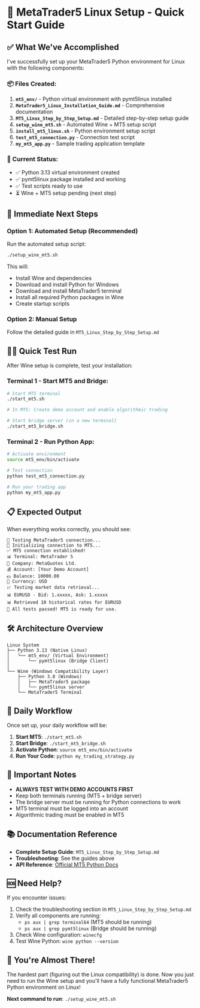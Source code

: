 # 🚀 MetaTrader5 Linux Setup - Quick Start Guide

## ✅ What We've Accomplished

I've successfully set up your MetaTrader5 Python environment for Linux with the following components:

### 📦 Files Created:
1. **`mt5_env/`** - Python virtual environment with pymt5linux installed
2. **`MetaTrader5_Linux_Installation_Guide.md`** - Comprehensive documentation
3. **`MT5_Linux_Step_by_Step_Setup.md`** - Detailed step-by-step setup guide
4. **`setup_wine_mt5.sh`** - Automated Wine + MT5 setup script
5. **`install_mt5_linux.sh`** - Python environment setup script
6. **`test_mt5_connection.py`** - Connection test script
7. **`my_mt5_app.py`** - Sample trading application template

### 🔧 Current Status:
- ✅ Python 3.13 virtual environment created
- ✅ pymt5linux package installed and working
- ✅ Test scripts ready to use
- ⏳ Wine + MT5 setup pending (next step)

## 🎯 Immediate Next Steps

### Option 1: Automated Setup (Recommended)
Run the automated setup script:
```bash
./setup_wine_mt5.sh
```
This will:
- Install Wine and dependencies
- Download and install Python for Windows
- Download and install MetaTrader5 terminal
- Install all required Python packages in Wine
- Create startup scripts

### Option 2: Manual Setup
Follow the detailed guide in `MT5_Linux_Step_by_Step_Setup.md`

## 🏃‍♂️ Quick Test Run

After Wine setup is complete, test your installation:

### Terminal 1 - Start MT5 and Bridge:
```bash
# Start MT5 terminal
./start_mt5.sh

# In MT5: Create demo account and enable algorithmic trading

# Start bridge server (in a new terminal)
./start_mt5_bridge.sh
```

### Terminal 2 - Run Python App:
```bash
# Activate environment
source mt5_env/bin/activate

# Test connection
python test_mt5_connection.py

# Run your trading app
python my_mt5_app.py
```

## 📋 Expected Output

When everything works correctly, you should see:
```
🧪 Testing MetaTrader5 connection...
📡 Initializing connection to MT5...
✅ MT5 connection established!
📊 Terminal: MetaTrader 5
🏢 Company: MetaQuotes Ltd.
💰 Account: [Your Demo Account]
💵 Balance: 10000.00
💱 Currency: USD
📈 Testing market data retrieval...
📊 EURUSD - Bid: 1.xxxxx, Ask: 1.xxxxx
📊 Retrieved 10 historical rates for EURUSD
🎉 All tests passed! MT5 is ready for use.
```

## 🛠️ Architecture Overview

```
Linux System
├── Python 3.13 (Native Linux)
│   └── mt5_env/ (Virtual Environment)
│       └── pymt5linux (Bridge Client)
│
└── Wine (Windows Compatibility Layer)
    ├── Python 3.8 (Windows)
    │   ├── MetaTrader5 package
    │   └── pymt5linux server
    └── MetaTrader5 Terminal
```

## 🔄 Daily Workflow

Once set up, your daily workflow will be:

1. **Start MT5**: `./start_mt5.sh`
2. **Start Bridge**: `./start_mt5_bridge.sh` 
3. **Activate Python**: `source mt5_env/bin/activate`
4. **Run Your Code**: `python my_trading_strategy.py`

## 🚨 Important Notes

- **ALWAYS TEST WITH DEMO ACCOUNTS FIRST**
- Keep both terminals running (MT5 + bridge server)
- The bridge server must be running for Python connections to work
- MT5 terminal must be logged into an account
- Algorithmic trading must be enabled in MT5

## 📚 Documentation Reference

- **Complete Setup Guide**: `MT5_Linux_Step_by_Step_Setup.md`
- **Troubleshooting**: See the guides above
- **API Reference**: [Official MT5 Python Docs](https://www.mql5.com/en/docs/integration/python_metatrader5)

## 🆘 Need Help?

If you encounter issues:
1. Check the troubleshooting section in `MT5_Linux_Step_by_Step_Setup.md`
2. Verify all components are running:
   - `ps aux | grep terminal64` (MT5 should be running)
   - `ps aux | grep pymt5linux` (Bridge should be running)
3. Check Wine configuration: `winecfg`
4. Test Wine Python: `wine python --version`

## 🎉 You're Almost There!

The hardest part (figuring out the Linux compatibility) is done. Now you just need to run the Wine setup and you'll have a fully functional MetaTrader5 Python environment on Linux!

**Next command to run**: `./setup_wine_mt5.sh`